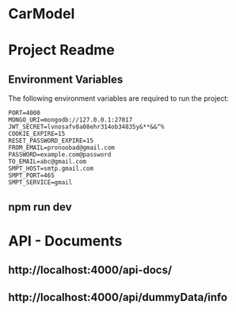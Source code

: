 # CarModel
# Project Readme

## Environment Variables

The following environment variables are required to run the project:

```code
PORT=4000
MONGO_URI=mongodb://127.0.0.1:27017
JWT_SECRET=lvnosafv8a08ehr314ob34835y&**&&^%
COOKIE_EXPIRE=15
RESET_PASSWORD_EXPIRE=15
FROM_EMAIL=pronoobad@gmail.com
PASSWORD=example.com@password
TO_EMAIL=abc@gmail.com
SMPT_HOST=smtp.gmail.com
SMPT_PORT=465
SMPT_SERVICE=gmail

```
## npm run dev
# API - Documents
## http://localhost:4000/api-docs/
## http://localhost:4000/api/dummyData/info
